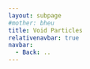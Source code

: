 ```yaml
---
layout: subpage
#mother: bheu
title: Void Particles
relativenavbar: true
navbar:
  - Back: ..
---
```

